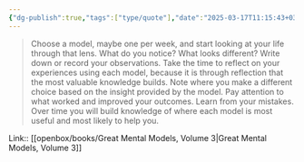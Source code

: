 ```yaml
---
{"dg-publish":true,"tags":["type/quote"],"date":"2025-03-17T11:15:43+03:00","title":"mental model usage","modified_at":"2025-05-23T16:04:34+03:00","aliases":"mental model usage","permalink":"/mine/quotes/202503171117/","dgPassFrontmatter":true}
---
```



> Choose a model, maybe one per week, and start looking at your life through that lens. What do you notice? What looks different? Write down or record your observations. Take the time to reflect on your experiences using each model, because it is through reflection that the most valuable knowledge builds. Note where you make a different choice based on the insight provided by the model. Pay attention to what worked and improved your outcomes. Learn from your mistakes. Over time you will build knowledge of where each model is most useful and most likely to help you.

Link:: [[openbox/books/Great Mental Models, Volume 3|Great Mental Models, Volume 3]]
